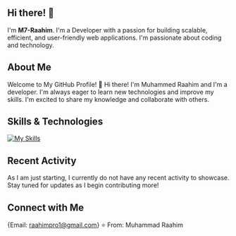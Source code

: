 ## Hi there! 👋

I'm **M7-Raahim**.  I'm a Developer with a passion for building scalable, efficient, and user-friendly web applications. I'm passionate about coding and technology.

## About Me

Welcome to My GitHub Profile! 👋
Hi there! I'm Muhammed Raahim and I'm a developer.  I'm always eager to learn new technologies and improve my skills. I'm excited to share my knowledge and collaborate with others.

## Skills & Technologies

[![My Skills](https://skillicons.dev/icons?i=java,html,css&perline=8)](https://skillicons.dev)

## Recent Activity

As I am just starting, I currently do not have any recent activity to showcase. Stay tuned for updates as I begin contributing more!

## Connect with Me

{Email: raahimpro1@gmail.com}
⭐️ From: Muhammad Raahim

<!---
M7-Raahim/M7-Raahim is a ✨ special ✨ repository because its `README.md` (this file) appears on your GitHub profile.
You can click the Preview link to take a look at your changes.
--->
